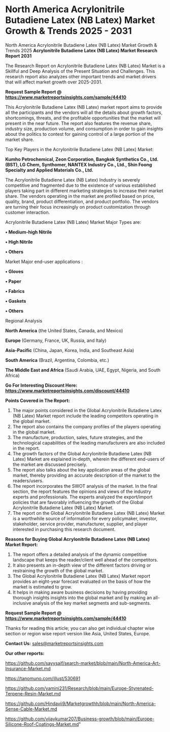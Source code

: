 # North America Acrylonitrile Butadiene Latex (NB Latex) Market Growth & Trends 2025 - 2031
North America Acrylonitrile Butadiene Latex (NB Latex) Market Growth & Trends 2025
<strong>Acrylonitrile Butadiene Latex (NB Latex) Market Research Report 2031</strong>

The Research Report on Acrylonitrile Butadiene Latex (NB Latex) Market is a Skillful and Deep Analysis of the Present Situation and Challenges. This research report also analyzes other important trends and market drivers that will affect market growth over 2025-2031.

<strong>Request Sample Report @ <a href=https://www.marketreportsinsights.com/sample/44410>https://www.marketreportsinsights.com/sample/44410</a></strong>

This Acrylonitrile Butadiene Latex (NB Latex) market report aims to provide all the participants and the vendors will all the details about growth factors, shortcomings, threats, and the profitable opportunities that the market will present in the near future. The report also features the revenue share, industry size, production volume, and consumption in order to gain insights about the politics to contest for gaining control of a large portion of the market share.

Top Key Players in the Acrylonitrile Butadiene Latex (NB Latex) Market:

<strong>Kumho Petrochemical, Zeon Corporation, Bangkok Synthetics Co., Ltd. (BST), LG Chem, Synthomer, NANTEX Industry Co., Ltd., Shin Foong Specialty and Applied Materials Co., Ltd.</strong>

The Acrylonitrile Butadiene Latex (NB Latex) Industry is severely competitive and fragmented due to the existence of various established players taking part in different marketing strategies to increase their market share. The vendors operating in the market are profiled based on price, quality, brand, product differentiation, and product portfolio. The vendors are turning their focus increasingly on product customization through customer interaction.

Acrylonitrile Butadiene Latex (NB Latex) Market Major Types are:

<strong>•  Medium-high Nitrile

•  High Nitrile

•  Others</strong>

Market Major end-user applications :

<strong>•  Gloves

•  Paper

•  Fabrics

•  Gaskets

•  Others</strong>

Regional Analysis

</u><strong><b>North America</b></strong> (the United States, Canada, and Mexico)

<strong><b>Europe </b></strong>(Germany, France, UK, Russia, and Italy)

<strong><b>Asia-Pacific</b></strong> (China, Japan, Korea, India, and Southeast Asia)

<strong><b>South America</b></strong> (Brazil, Argentina, Colombia, etc.)

<strong><b>The Middle East and Africa</b></strong> (Saudi Arabia, UAE, Egypt, Nigeria, and South Africa)

<strong>Go For Interesting Discount Here: <a href=https://www.marketreportsinsights.com/discount/44410>https://www.marketreportsinsights.com/discount/44410</a></strong>

<strong>Points Covered in The Report:</strong>
<ol>
  <li>The major points considered in the Global Acrylonitrile Butadiene Latex (NB Latex) Market report include the leading competitors operating in the global market.</li>
  <li>The report also contains the company profiles of the players operating in the global market.</li>
  <li>The manufacture, production, sales, future strategies, and the technological capabilities of the leading manufacturers are also included in the report.</li>
  <li>The growth factors of the Global Acrylonitrile Butadiene Latex (NB Latex) Market are explained in-depth, wherein the different end-users of the market are discussed precisely.</li>
  <li>The report also talks about the key application areas of the global market, thereby providing an accurate description of the market to the readers/users.</li>
  <li>The report incorporates the SWOT analysis of the market. In the final section, the report features the opinions and views of the industry experts and professionals. The experts analyzed the export/import policies that are favorably influencing the growth of the Global Acrylonitrile Butadiene Latex (NB Latex) Market.</li>
  <li>The report on the Global Acrylonitrile Butadiene Latex (NB Latex) Market is a worthwhile source of information for every policymaker, investor, stakeholder, service provider, manufacturer, supplier, and player interested in purchasing this research document.</li>
</ol>
<strong>Reasons for Buying Global Acrylonitrile Butadiene Latex (NB Latex) Market Report:</strong>

<ol>
  <li>The report offers a detailed analysis of the dynamic competitive landscape that keeps the reader/client well ahead of the competitors.</li>
  <li>It also presents an in-depth view of the different factors driving or restraining the growth of the global market.</li>
  <li>The Global Acrylonitrile Butadiene Latex (NB Latex) Market report provides an eight-year forecast evaluated on the basis of how the market is estimated to grow.</li>
  <li>It helps in making aware business decisions by having providing thorough insights insights into the global market and by making an all-inclusive analysis of the key market segments and sub-segments.</li>
</ol>
<strong>Request Sample Report @ <a href=https://www.marketreportsinsights.com/sample/44410>https://www.marketreportsinsights.com/sample/44410</a></strong>


Thanks for reading this article; you can also get individual chapter wise section or region wise report version like Asia, United States, Europe.

<strong>Contact Us:</strong>
sales@marketreportsinsights.com

<strong>Our other reports:</strong>

<a href=https://github.com/sayysaif/search-market/blob/main/North-America-Art-Insurance-Market.md>https://github.com/sayysaif/search-market/blob/main/North-America-Art-Insurance-Market.md</a>

<a href=https://tanomuno.com/illust/530691>https://tanomuno.com/illust/530691</a>

<a href=https://github.com/yamini231/Research/blob/main/Europe-Styrenated-Terpene-Resin-Market.md>https://github.com/yamini231/Research/blob/main/Europe-Styrenated-Terpene-Resin-Market.md</a>

<a href=https://github.com/Hindavii9/Marketgrowthh/blob/main/North-America-Sense-Cable-Market.md>https://github.com/Hindavii9/Marketgrowthh/blob/main/North-America-Sense-Cable-Market.md</a>

<a href=https://github.com/vijaykumar207/Business-growth/blob/main/Europe-Silicone-Roof-Coatings-Market.md>https://github.com/vijaykumar207/Business-growth/blob/main/Europe-Silicone-Roof-Coatings-Market.md</a>"
